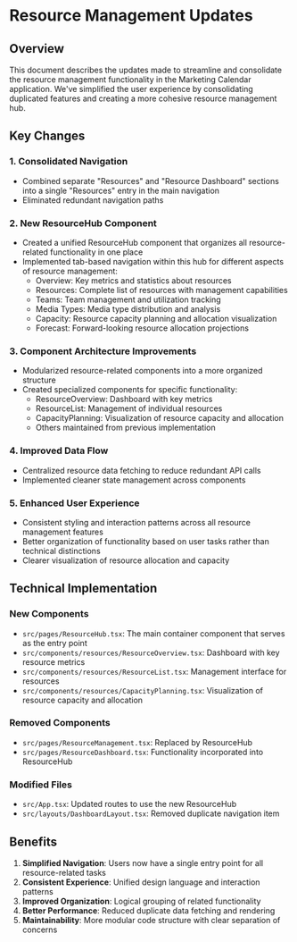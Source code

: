 # Resource Management Updates

## Overview
This document describes the updates made to streamline and consolidate the resource management functionality in the Marketing Calendar application. We've simplified the user experience by consolidating duplicated features and creating a more cohesive resource management hub.

## Key Changes

### 1. Consolidated Navigation
- Combined separate "Resources" and "Resource Dashboard" sections into a single "Resources" entry in the main navigation
- Eliminated redundant navigation paths

### 2. New ResourceHub Component
- Created a unified ResourceHub component that organizes all resource-related functionality in one place
- Implemented tab-based navigation within this hub for different aspects of resource management:
  - Overview: Key metrics and statistics about resources
  - Resources: Complete list of resources with management capabilities
  - Teams: Team management and utilization tracking
  - Media Types: Media type distribution and analysis
  - Capacity: Resource capacity planning and allocation visualization
  - Forecast: Forward-looking resource allocation projections

### 3. Component Architecture Improvements
- Modularized resource-related components into a more organized structure
- Created specialized components for specific functionality:
  - ResourceOverview: Dashboard with key metrics
  - ResourceList: Management of individual resources
  - CapacityPlanning: Visualization of resource capacity and allocation
  - Others maintained from previous implementation

### 4. Improved Data Flow
- Centralized resource data fetching to reduce redundant API calls
- Implemented cleaner state management across components

### 5. Enhanced User Experience
- Consistent styling and interaction patterns across all resource management features
- Better organization of functionality based on user tasks rather than technical distinctions
- Clearer visualization of resource allocation and capacity

## Technical Implementation

### New Components
- `src/pages/ResourceHub.tsx`: The main container component that serves as the entry point
- `src/components/resources/ResourceOverview.tsx`: Dashboard with key resource metrics
- `src/components/resources/ResourceList.tsx`: Management interface for resources
- `src/components/resources/CapacityPlanning.tsx`: Visualization of resource capacity and allocation

### Removed Components
- `src/pages/ResourceManagement.tsx`: Replaced by ResourceHub
- `src/pages/ResourceDashboard.tsx`: Functionality incorporated into ResourceHub

### Modified Files
- `src/App.tsx`: Updated routes to use the new ResourceHub
- `src/layouts/DashboardLayout.tsx`: Removed duplicate navigation item

## Benefits

1. **Simplified Navigation**: Users now have a single entry point for all resource-related tasks
2. **Consistent Experience**: Unified design language and interaction patterns
3. **Improved Organization**: Logical grouping of related functionality
4. **Better Performance**: Reduced duplicate data fetching and rendering
5. **Maintainability**: More modular code structure with clear separation of concerns 